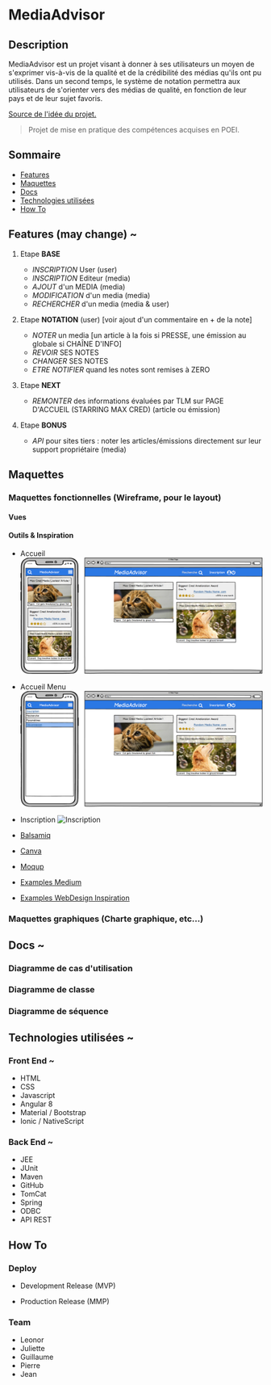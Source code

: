 # MediaAdvisor

## Description

MediaAdvisor est un projet visant à donner à ses utilisateurs un moyen de s'exprimer vis-à-vis de la qualité et de la crédibilité des médias qu'ils ont pu utilisés.
Dans un second temps, le système de notation permettra aux utilisateurs de s'orienter vers des médias de qualité, en fonction de leur pays et de leur sujet favoris.

[Source de l'idée du projet.](https://twitter.com/elonmusk/status/999374720368689153?lang=en)

> Projet de mise en pratique des compétences acquises en POEI.

## Sommaire

- [Features](#features)
- [Maquettes](#maquettes)
- [Docs](#docs)
- [Technologies utilisées](#technologies-utilisées)
- [How To](#how-to)

## Features (may change) ~

1. Etape **BASE**
	- *INSCRIPTION* User (user)
	- *INSCRIPTION* Editeur (media)
	- *AJOUT* d'un MEDIA (media)
	- *MODIFICATION* d'un media (media)
	- *RECHERCHER* d'un media (media & user)

2. Etape **NOTATION** (user) [voir ajout d'un commentaire en + de la note]
	- *NOTER* un media [un article à la fois si PRESSE, une émission au globale si CHAÎNE D'INFO]
	- *REVOIR* SES NOTES
	- *CHANGER* SES NOTES
	- *ETRE NOTIFIER* quand les notes sont remises à ZERO

3. Etape **NEXT**
	- *REMONTER* des informations évaluées par TLM sur PAGE D'ACCUEIL (STARRING MAX CRED) (article ou émission)

4. Etape **BONUS**
	- *API* pour sites tiers : noter les articles/émissions directement sur leur support propriétaire (media)

## Maquettes

### Maquettes fonctionnelles (Wireframe, pour le layout)

#### Vues

#### Outils & Inspiration

- Accueil
![Accueil](Docs/Maquettes/Accueil.png)
- Accueil Menu
![Accueil Menu](Docs/Maquettes/Accueil_Menu.png)
- Inscription
![Inscription](Docs/Maquettes/Inscription.png)


- [Balsamiq](https://balsamiq.com)
- [Canva](https://www.canva.com)
- [Moqup](https://moqups.com/)

- [Examples Medium](https://medium.muz.li/cool-ideas-of-mobile-ui-inspiration-2a4c11a818d2)
- [Examples WebDesign Inspiration](https://www.webdesign-inspiration.com/web-designs/type/mobile-app)

### Maquettes graphiques (Charte graphique, etc...)

## Docs ~

### Diagramme de cas d'utilisation

### Diagramme de classe

### Diagramme de séquence

## Technologies utilisées ~

### Front End ~

- HTML
- CSS
- Javascript
- Angular 8
- Material / Bootstrap
- Ionic / NativeScript

### Back End ~

- JEE
- JUnit
- Maven
- GitHub
- TomCat
- Spring
- ODBC 
- API REST

## How To

### Deploy

- Development Release (MVP)

- Production Release (MMP)

### Team

- Leonor
- Juliette
- Guillaume
- Pierre
- Jean
